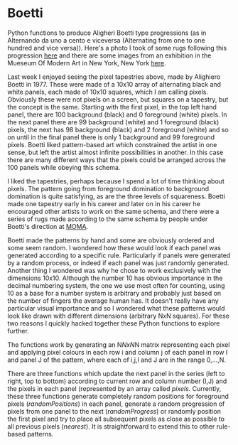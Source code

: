 Boetti
======

Python functions to produce Aligheri Boetti type progressions (as in Alternando da uno a cento e viceversa (Alternating from one to one hundred and vice versa)).  Here's a photo I took of some rugs following this progression <a href="http://www.flickr.com/photos/conchur/7758559520">here</a> and there are some images from an exhibition in the Mueseum Of Modern Art in New York, New York <a href="http://www.moma.org/interactives/exhibitions/2012/boetti/">here<a/>.

Last week I enjoyed seeing the pixel tapestries above, made by Alighiero Boetti in 1977.  These were made of a 10x10 array of alternating black and white panels, each made of 10x10 squares, which I am calling pixels.  Obviously these were not pixels on a screen, but squares on a tapestry, but the concept is the same.  Starting with the first pixel, in the top left hand panel, there are 100 background (black) and 0 foreground (white) pixels.  In the next panel there are 99 background (white) and 1 foreground (black) pixels, the next has 98 background (black) and 2 foreground (white) and so on until in the final panel there is only 1 background and 99 foreground pixels.  Boetti liked pattern-based art which constrained the artist in one sense, but left the artist almost infinite possibilities in another.  In this case there are many different ways that the pixels could be arranged across the 100 panels while obeying this schema.

I liked the tapestries, perhaps because I spend a lot of time thinking about pixels.  The pattern going from foreground domination to background domination is quite satisfying, as are the three levels of squareness.  Boetti made one tapestry early in his career and later on in his career he encouraged other artists to work on the same schema, and there were a series of rugs made according to the same schema by people under Boetti's direction at <a href="http://www.moma.org/interactives/exhibitions/2012/boetti/">MOMA<a/>.

Boetti made the patterns by hand and some are obviously ordered and some seem random.  I wondered how these would look if each panel was generated according to a specific rule.  Particularly if panels were generated by a random process, or indeed if each panel was just randomly generated.  Another thing I wondered was why he chose to work exclusively with the dimensions 10x10.  Although the number 10 has obvious importance in the decimal numbering system, the one we use most often for counting, using 10 as a base for a number system is arbitrary and probably just based on the number of fingers the average human has.  It doesn't really have any particular visual importance and so I wondered what these patterns would look like drawn with different dimensions (arbitrary NxN squares).  For these two reasons I quickly hacked together these Python functions to explore further.

The functions work by generating an N*NxN*N matrix representing each pixel and applying pixel colours in each row i and column j of each panel in row I and panel J of the pattern, where each of i,j,I and J are in the range 0,...,N.

There are three functions which update the next panel in the series (left to right, top to bottom) according to current row and column number (I,J) and the pixels in each panel (represented by an array called <i>pixels</i>.  Currently, these three functions generate completely random positions for foreground pixels (<i>randomPositions</i>) in each panel, generate a random progression of pixels from one panel to the next (<i>randomProgress</i>) or randomly position the first pixel and try to place all subsequent pixels as close as possible to all previous pixels (<i>nearest</i>).  It is straightforward to extend this to other rule-based patterns.


